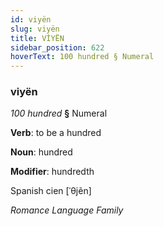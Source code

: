 ```yaml
---
id: viyën
slug: viyën
title: VİYËN
sidebar_position: 622
hoverText: 100 hundred § Numeral
---
```


### viyën

*100 hundred* **§** Numeral

**Verb**: to be a hundred

**Noun**: hundred

**Modifier**: hundredth

Spanish cien [ˈθjẽn]

*Romance Language Family*